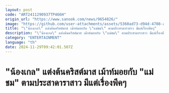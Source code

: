 ```yaml
---
layout: post
code: "ART2411290937TP466H"
origin_url: "https://www.sanook.com/news/9654826/"
image: "https://github.com/user-attachments/assets/5360ad73-d94d-4708-a61a-6e21b6bfa021"
title: "\"น้องเกล\" แต่งต้นคริสต์มาส เม้าท์มอยกับ \"แม่ชม\" ตามประสาดาราสาว มีแต่เรื่องพีคๆ"
description: "\"น้องเกล\" แต่งต้นคริสต์มาส เม้าท์มอยกับ \"แม่ชม\" ตามประสาดาราสาว มีแต่เรื่องพีคๆ"
category: "ENTERTAINMENT"
language: "th"
date: 2024-11-29T09:42:01.507Z
---
```


# "น้องเกล" แต่งต้นคริสต์มาส เม้าท์มอยกับ "แม่ชม" ตามประสาดาราสาว มีแต่เรื่องพีคๆ